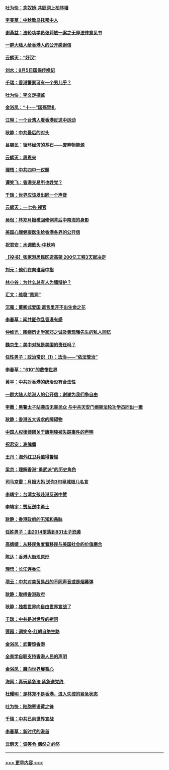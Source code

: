 #### [吐为快：念奴娇‧共匪网上柏林墙](../pages/nsc993/n11519122.md?t=09131622) 
#### [李春草：中秋致乌托邦中人](../pages/nsc993/n11518776.md?t=09131622) 
#### [谢燕益：法轮功学员张莉敏一案之无罪法律意见书](../pages/nsc993/n11517600.md?t=09131622) 
#### [一群大陆人给香港人的公开感谢信](../pages/nsc993/n11514797.md?t=09131622) 
#### [云鹤天：“好汉”](../pages/nsc993/n11513536.md?t=09131622) 
#### [刘水：9月5日国保传唤记](../pages/nsc993/n11513460.md?t=09131622) 
#### [千瑞：香港警察可有一个男儿乎？](../pages/nsc993/n11513109.md?t=09131622) 
#### [吐为快：李文足探监](../pages/nsc993/n11509622.md?t=09131622) 
#### [金浴凤：“十‧一”国殇贺礼](../pages/nsc993/n11509593.md?t=09131622) 
#### [江琳：一个台湾人看香港反送中运动](../pages/nsc993/n11509211.md?t=09131622) 
#### [耿静：中共最后的对头](../pages/nsc993/n11508308.md?t=09131622) 
#### [吕锡民：循环经济的基石——废弃物能源](../pages/nsc993/n11508212.md?t=09131622) 
#### [云鹤天：周恩来](../pages/nsc993/n11508055.md?t=09131622) 
#### [理悟：中共四中一议题](../pages/nsc993/n11507782.md?t=09131622) 
#### [谭笑飞：香港交易所也姓党？](../pages/nsc993/n11507753.md?t=09131622) 
#### [千瑞：世界应该发出同一个声音](../pages/nsc993/n11507290.md?t=09131622) 
#### [云鹤天：一七令‧裸官](../pages/nsc993/n11507177.md?t=09131622) 
#### [吴侃：林郑月娥撤回修例背后中南海的身影](../pages/nsc993/n11506876.md?t=09131622) 
#### [美国心理健康医生给香港各界的公开信](../pages/nsc993/n11506809.md?t=09131622) 
#### [祝君安：水调歌头‧中秋吟](../pages/nsc993/n11506758.md?t=09131622) 
#### [【投书】张家港居民区造高架 200亿工程3天就决定](../pages/nsc993/n11506682.md?t=09131622) 
#### [刘元：他们在向谁竖中指](../pages/nsc993/n11505384.md?t=09131622) 
#### [林小谷：为什么总有人为墙辩护？](../pages/nsc993/n11505226.md?t=09131622) 
#### [汇文：维稳“黑洞”](../pages/nsc993/n11504347.md?t=09131622) 
#### [沉雁：董卿式爱国 谎言里开不出生命之花](../pages/nsc993/n11503215.md?t=09131622) 
#### [李春草：闻共匪作乱香港有感](../pages/nsc993/n11503072.md?t=09131622) 
#### [仲维光：围绕历史学家邓之诚及黄现璠先生的私人回忆](../pages/nsc993/n11501330.md?t=09131622) 
#### [魏京生：美中对抗是美国的责任吗？](../pages/nsc993/n11500723.md?t=09131622) 
#### [任性男子：政治常识（1）：法治——“依法管治”](../pages/nsc993/n11500791.md?t=09131622) 
#### [李春草：“610”的悲惨世界](../pages/nsc993/n11501141.md?t=09131622) 
#### [黄平：中共对香港的统治没有合法性](../pages/nsc993/n11499473.md?t=09131622) 
#### [一群大陆人给港人的公开信：谢谢为我们争自由](../pages/nsc993/n11500402.md?t=09131622) 
#### [李霞：黑警太子站袭击无辜民众 与中共天安门绑架法轮功学员同出一辙](../pages/nsc993/n11499805.md?t=09131622) 
#### [耿静：香港五大诉求的障碍物](../pages/nsc993/n11497578.md?t=09131622) 
#### [中国人权律师团关于唐荆陵被失踪事件的声明](../pages/nsc993/n11500014.md?t=09131622) 
#### [祝君安：哀傀儡](../pages/nsc993/n11499776.md?t=09131622) 
#### [王丹：海外红卫兵值得警惕](../pages/nsc993/n11498138.md?t=09131622) 
#### [梁京：理解香港“勇武派”的历史角色](../pages/nsc993/n11498006.md?t=09131622) 
#### [司马京雷：月娥大妈  送你3句皇城根儿名言](../pages/nsc993/n11497885.md?t=09131622) 
#### [李靖宇：台湾女孩赴港反送中赞](../pages/nsc993/n11497721.md?t=09131622) 
#### [李靖宇：赞反送中勇士](../pages/nsc993/n11497452.md?t=09131622) 
#### [耿静：香港政府的无知和愚昧](../pages/nsc993/n11494238.md?t=09131622) 
#### [任姓男子：由2014堕落到831太子恐袭](../pages/nsc993/n11496683.md?t=09131622) 
#### [高婧婧：从移民角度看移民与美国社会的价值磨合](../pages/nsc993/n11495757.md?t=09131622) 
#### [陈达：香港大街现原形 ](../pages/nsc993/n11495441.md?t=09131622) 
#### [理悟：长江连香江](../pages/nsc993/n11495377.md?t=09131622) 
#### [项云：中共对美贸易战的不同声音或是烟幕弹](../pages/nsc993/n11494929.md?t=09131622) 
#### [耿静：取缔香港政府](../pages/nsc993/n11494218.md?t=09131622) 
#### [耿静：独裁世界向自由世界宣战了](../pages/nsc993/n11494190.md?t=09131622) 
#### [千瑞：中共是对世界的拷问](../pages/nsc993/n11493021.md?t=09131622) 
#### [莲园：调笑令‧红朝自绝生路](../pages/nsc993/n11493011.md?t=09131622) 
#### [金浴凤：武警惊香港](../pages/nsc993/n11492994.md?t=09131622) 
#### [全美学自联支持香港人民的声明](../pages/nsc993/n11492630.md?t=09131622) 
#### [金浴凤：魔向世界展畜心](../pages/nsc993/n11492599.md?t=09131622) 
#### [海网：真玩紧急法 紧急送党终 ](../pages/nsc993/n11492535.md?t=09131622) 
#### [杜耀明：是林郑不是香港，进入失控的紧急状态](../pages/nsc993/n11491420.md?t=09131622) 
#### [吐为快：陆胞寄语黄之锋](../pages/nsc993/n11491117.md?t=09131622) 
#### [千瑞：中共已向世界宣战](../pages/nsc993/n11490123.md?t=09131622) 
#### [李春草：新时代的港首](../pages/nsc993/n11489864.md?t=09131622) 
#### [云鹤天：调笑令·偶然之必然](../pages/nsc993/n11489701.md?t=09131622) 

----
#### [ >>> 更早内容 <<< ](../indexes/nsc993-earlier.md)
